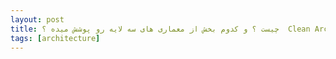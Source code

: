 ```yaml
---
layout: post
title: ‫Clean Architecture  چیست ؟ و کدوم بخش از معماری های سه لایه رو پوشش میده ؟
tags: [architecture]
---
```




